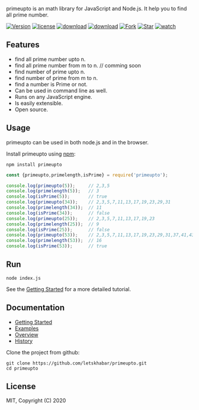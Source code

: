 
primeupto is an math library for JavaScript and Node.js. It help you to find all prime number.

[![Version](https://img.shields.io/npm/v/primeupto)](https://www.npmjs.com/package/primeupto)
[![license](https://img.shields.io/npm/l/primeupto)](https://www.npmjs.com/package/primeupto)
[![download](https://img.shields.io/npm/dw/primeupto)](https://www.npmjs.com/package/primeupto)
[![download](https://img.shields.io/npm/dt/primeupto)](https://www.npmjs.com/package/primeupto)
[![Fork](https://img.shields.io/github/forks/letskhabar/primeupto?label=fork&style=social)](https://github.com/letskhabar/primeupto/fork)
[![Star](https://img.shields.io/github/stars/letskhabar/primeupto?style=social)](https://github.com/letskhabar/primeupto/stargazers)
[![watch](https://img.shields.io/github/watchers/letskhabar/primeupto?style=social)](https://github.com/letskhabar/primeupto/watchers)


## Features

- find all prime number upto n.
- find all prime number from m to n.  // comming soon
- find number of prime upto n.
- find number of prime from m to n.
- find a number is Prime or not.
- Can be used in command line as well.
- Runs on any JavaScript engine.
- Is easily extensible.
- Open source.

## Usage

primeupto can be used in both node.js and in the browser.

Install primeupto using [npm](https://www.npmjs.com/package/primeupto):

    npm install primeupto


```js
const {primeupto,primelength,isPrime} = require('primeupto');

console.log(primeupto(5));     // 2,3,5
console.log(primelength(5));   // 3
console.log(isPrime(5));       // true
console.log(primeupto(34));    // 2,3,5,7,11,13,17,19,23,29,31
console.log(primelength(34));  // 11
console.log(isPrime(34));      // false
console.log(primeupto(25));    // 2,3,5,7,11,13,17,19,23
console.log(primelength(25));  // 9
console.log(isPrime(25));      // false
console.log(primeupto(53));    // 2,3,5,7,11,13,17,19,23,29,31,37,41,43,47,53
console.log(primelength(53));  // 16
console.log(isPrime(53));      // true

```

## Run

```
node index.js
```

See the [Getting Started](https://github.com/letskhabar/primeupto) for a more detailed tutorial.


## Documentation

- [Getting Started](https://github.com/letskhabar/primeupto)
- [Examples](#)
- [Overview](https://github.com/letskhabar/primeupto)
- [History](#)



Clone the project from github:

    git clone https://github.com/letskhabar/primeupto.git
    cd primeupto





## License
MIT,  Copyright (C) 2020